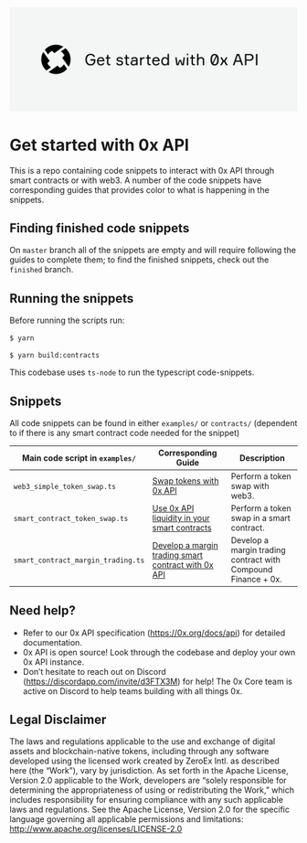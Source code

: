 ![alt text](/banner.png "Get started with 0x API")

# Get started with 0x API

This is a repo containing code snippets to interact with 0x API through smart contracts
or with web3. A number of the code snippets have corresponding guides that provides
color to what is happening in the snippets.

## Finding finished code snippets
On `master` branch all of the snippets are empty and will require following the guides
to complete them; to find the finished snippets, check out the `finished` branch. 

## Running the snippets
Before running the scripts run:
```
$ yarn 
```

```
$ yarn build:contracts
```

This codebase uses `ts-node` to run the typescript code-snippets.

## Snippets
All code snippets can be found in either `examples/` or `contracts/` (dependent to if there is any smart contract code needed for the snippet)

| Main code script in `examples/`       | Corresponding Guide                                                                                                                       | Description                                                                                                                                                                                     |
| ------------------------------------- | ----------------------------------------------------------------------------------------------------------------------------------------- | ------------------------------------------------------------------ |
| `web3_simple_token_swap.ts`           | [Swap tokens with 0x API](https://0x.org/docs/guides/swap-tokens-with-0x-api)                                                             | Perform a token swap with web3.                                    |
| `smart_contract_token_swap.ts`        | [Use 0x API liquidity in your smart contracts](https://0x.org/docs/guides/use-0x-api-liquidity-in-your-smart-contracts)                   | Perform a token swap in a smart contract.                          |
| `smart_contract_margin_trading.ts`    | [Develop a margin trading smart contract with 0x API](https://0x.org/docs/guides/develop-a-margin-trading-smart-contract-with-0x-api)     | Develop a margin trading contract with Compound Finance + 0x.      |
 
## Need help?
* Refer to our 0x API specification (https://0x.org/docs/api) for detailed documentation.
* 0x API is open source! Look through the codebase and deploy your own 0x API instance.
* Don’t hesitate to reach out on Discord (https://discordapp.com/invite/d3FTX3M) for help! The 0x Core team is active on Discord to help teams building with all things 0x.

## Legal Disclaimer

The laws and regulations applicable to the use and exchange of digital assets and blockchain-native tokens, including through any software developed using the licensed work created by ZeroEx Intl. as described here (the “Work”), vary by jurisdiction. As set forth in the Apache License, Version 2.0 applicable to the Work, developers are “solely responsible for determining the appropriateness of using or redistributing the Work,” which includes responsibility for ensuring compliance with any such applicable laws and regulations.
See the Apache License, Version 2.0 for the specific language governing all applicable permissions and limitations: http://www.apache.org/licenses/LICENSE-2.0
